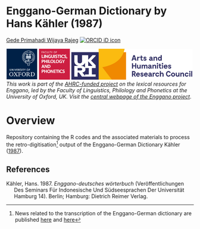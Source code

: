 Enggano-German Dictionary by Hans Kähler (1987)
================
[Gede Primahadi Wijaya
Rajeg](https://www.ling-phil.ox.ac.uk/people/gede-rajeg)
<a itemprop="sameAs" content="https://orcid.org/0000-0002-2047-8621" href="https://orcid.org/0000-0002-2047-8621" target="orcid.widget" rel="noopener noreferrer" style="vertical-align:top;"><img src="https://orcid.org/sites/default/files/images/orcid_16x16.png" style="width:1em;margin-right:.5em;" alt="ORCID iD icon"></a>

<!-- README.md is generated from README.Rmd. Please edit that file -->
<!-- badges: start -->

[<img
src="https://raw.githubusercontent.com/engganolang/digitised-holle-list/main/file-oxweb-logo.gif"
width="84" alt="The University of Oxford" />](https://www.ox.ac.uk/)
[<img
src="https://raw.githubusercontent.com/engganolang/digitised-holle-list/main/file-lingphil.png"
width="83"
alt="Faculty of Linguistics, Philology and Phonetics, the University of Oxford" />](https://www.ling-phil.ox.ac.uk/)
[<img
src="https://raw.githubusercontent.com/engganolang/digitised-holle-list/main/file-ahrc.png"
width="325" alt="Arts and Humanities Research Council (AHRC)" />](https://www.ukri.org/councils/ahrc/)
</br>*This work is part of the [AHRC-funded
project](https://gtr.ukri.org/project/8AB0C3DC-F1C9-4CFA-BB4D-5BE748213372)
on the lexical resources for Enggano, led by the Faculty of Linguistics,
Philology and Phonetics at the University of Oxford, UK. Visit the
[central webpage of the Enggano
project](https://enggano.ling-phil.ox.ac.uk/)*.

<!-- badges: end -->

# Overview

Repository containing the R codes and the associated materials to
process the retro-digitisation[^1] output of the Enggano-German
Dictionary Kähler ([1987](#ref-kähler1987)).

## References

<div id="refs" class="references csl-bib-body hanging-indent">

<div id="ref-kähler1987" class="csl-entry">

Kähler, Hans. 1987. *Enggano-deutsches wörterbuch* (Veröffentlichungen
Des Seminars Für Indonesische Und Südseesprachen Der Universität Hamburg
14). Berlin; Hamburg: Dietrich Reimer Verlag.

</div>

</div>

[^1]: News related to the transcription of the Enggano-German dictionary
    are published
    [here](https://www.ling-phil.ox.ac.uk/news/2023/05/28/retro-digitisation-work-enggano-german-dictionary-udayana-university-indonesia)
    and
    [here](https://sasing.unud.ac.id/posts/boel-students-involved-in-research-project-led-by-researchers-from-the-university-of-oxford-uk)
